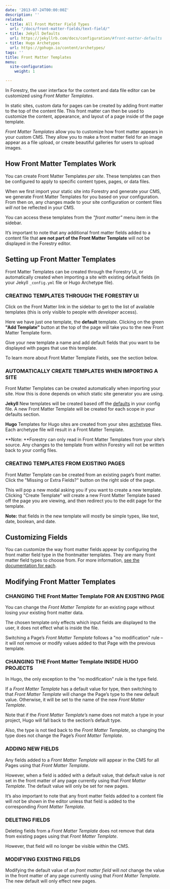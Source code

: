 ```yaml
---
date: '2013-07-24T00:00:00Z'
description: ''
related:
- title: All Front Matter Field Types
  url: "/docs/front-matter-fields/text-field/"
- title: Jekyll Defaults
  url: https://jekyllrb.com/docs/configuration/#front-matter-defaults
- title: Hugo Archetypes
  url: https://gohugo.io/content/archetypes/
tags: ''
title: Front Matter Templates
menu:
  site-configuration:
    weight: 1

---
```



In Forestry, the user interface for the content and data file editor can be customized using *Front Matter Templates*.

In static sites, custom data for pages can be created by adding front matter to the top of the content file. This front matter can then be used to customize the content, appearance, and layout of a page inside of the page template.

*Front Matter Templates* allow you to customize how front matter appears in your custom CMS. They allow you to make a front matter field for an image appear as a file upload, or create beautiful galleries for users to upload images.

## How Front Matter Templates Work

You can create Front Matter Templates *per site*. These templates can then be configured to apply to specific content types, pages, or data files.

When we first import your static site into Forestry and generate your CMS, we generate Front Matter Templates for you based on your configuration. From then on, any changes made to your site configuration or content files *will not* be reflected in your CMS.

You can access these templates from the *"front matter"* menu item in the sidebar.

It’s important to note that any additional front matter fields added to a content file that **are not part of the Front Matter Template** will not be displayed in the Forestry editor.

## Setting up Front Matter Templates

Front Matter Templates can be created through the Forestry UI, or automatically created when importing a site with existing default fields (in your Jekyll `_config.yml` file or Hugo Archetype file).

### CREATING TEMPLATES THROUGH THE FORESTRY UI

Click on the Front Matter link in the sidebar to get to the list of available templates (this is only visible to people with *developer* access).

Here we have just one template, the **default** template.
Clicking on the green **"Add Template"** button at the top of the page will take you to the new Front Matter Template form.

Give your new template a name and add default fields that you want to be displayed with pages that use this template.

To learn more about Front Matter Template Fields, see the section below.

### AUTOMATICALLY CREATE TEMPLATES WHEN IMPORTING A SITE

Front Matter Templates can be created automatically when importing your site. How this is done depends on which static site generator you are using.

**Jekyll**
New templates will be created based off the [defaults](https://jekyllrb.com/docs/configuration/#front-matter-defaults) in your config file. A new Front Matter Template will be created for each scope in your defaults section.

**Hugo**
Templates for Hugo sites are created from your sites [archetype](https://gohugo.io/content/archetypes/) files. Each archetype file will result in a Front Matter Template.

**Note: **Forestry can only read in Front Matter Templates from your site’s source. Any changes to the template from within Forestry will not be written back to your config files.

### CREATING TEMPLATES FROM EXISTING PAGES

Front Matter Template can be created from an existing page’s front matter.
Click the "Missing or Extra Fields?" button on the right side of the page.

This will pop a new modal asking you if you want to create a new template. Clicking "Create Template" will create a new Front Matter Template based off the page you are viewing, and then redirect you to the edit page for the template.

**Note:** that fields in the new template will mostly be simple types, like text, date, boolean, and date.

## Customizing Fields

You can customize the way front matter fields appear by configuring the front matter field type in the frontmatter templates. They are many front matter field types to choose from. For more information, [see the documentation for each](/docs/front-matter-fields/).

## Modifying Front Matter Templates

### CHANGING THE Front Matter Template FOR AN EXISTING PAGE

You can change the *Front Matter Template* for an existing page without losing your existing front matter data.

The chosen template only effects which input fields are displayed to the user, it does not effect what is inside the file.

Switching a Page’s *Front Matter Template* follows a "no modification" rule – it will not remove or modify values added to that Page with the previous template.

### CHANGING THE Front Matter Template INSIDE HUGO PROJECTS

In Hugo, the only exception to the "no modification" rule is the type field.

If a *Front Matter Template* has a default value for type, then switching to that *Front Matter Template* will change the Page’s type to the new default value. Otherwise, it will be set to the name of the new *Front Matter Template*.

Note that if the *Front Matter Template’s* name does not match a type in your project, Hugo will fall back to the section’s default type.

Also, the type is not tied back to the *Front Matter Template*, so changing the type does not change the Page’s *Front Matter Template*.

### ADDING NEW FIELDS

Any fields added to a *Front Matter Template* will appear in the CMS for all Pages using that *Front Matter Template*.

However, when a field is added with a default value, that default value is *not* set in the front matter of any page currently using that *Front Matter Template*. The default value will only be set for new pages.

It’s also important to note that any front matter fields added to a content file will *not* be shown in the editor unless that field is added to the corresponding *Front Matter Template*.

### DELETING FIELDS

Deleting fields from a *Front Matter Template* does not remove that data from existing pages using that *Front Matter Template*.

However, that field will no longer be visible within the CMS.

### MODIFYING EXISTING FIELDS

Modifying the default value of an *front matter field* will *not* change the value in the front matter of any page currently using that *Front Matter Template*. The new default will only effect new pages.